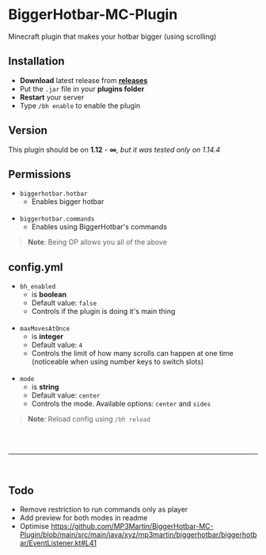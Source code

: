 # BiggerHotbar-MC-Plugin
Minecraft plugin that makes your hotbar bigger (using scrolling)

## Installation
* **Download** latest release from **[releases](https://github.com/MP3Martin/BiggerHotbar-MC-Plugin/releases)**
* Put the `.jar` file in your **plugins folder**
* **Restart** your server
* Type `/bh enable` to enable the plugin

## Version
This plugin should be on **1.12** - **∞**, *but it was tested only on 1.14.4*

## Permissions
* `biggerhotbar.hotbar`
  * Enables bigger hotbar <br><br>
* `biggerhotbar.commands`
  * Enables using BiggerHotbar's commands
  
> **Note**: Being OP allows you all of the above

## config.yml
* `bh_enabled`
  * is **boolean**
  * Default value: `false`
  * Controls if the plugin is doing it's main thing <br><br>
* `maxMovesAtOnce`
  * is **integer**
  * Default value: `4`
  * Controls the limit of how many scrolls can happen at one time (noticeable when using number keys to switch slots) <br><br>
* `mode`
  * is **string**
  * Default value: `center`
  * Controls the mode. Available options: `center` and `sides`
  
> **Note**: Reload config using `/bh reload`

<br><br>

---

<br>

## Todo
* Remove restriction to run commands only as player
* Add preview for both modes in readme
* Optimise https://github.com/MP3Martin/BiggerHotbar-MC-Plugin/blob/main/src/main/java/xyz/mp3martin/biggerhotbar/biggerhotbar/EventListener.kt#L41
